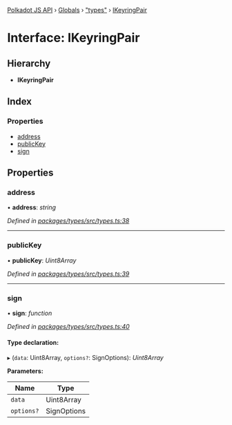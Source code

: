 [Polkadot JS API](../README.md) › [Globals](../globals.md) › ["types"](../modules/_types_.md) › [IKeyringPair](_types_.ikeyringpair.md)

# Interface: IKeyringPair

## Hierarchy

* **IKeyringPair**

## Index

### Properties

* [address](_types_.ikeyringpair.md#address)
* [publicKey](_types_.ikeyringpair.md#publickey)
* [sign](_types_.ikeyringpair.md#sign)

## Properties

###  address

• **address**: *string*

*Defined in [packages/types/src/types.ts:38](https://github.com/polkadot-js/api/blob/906732bcdc/packages/types/src/types.ts#L38)*

___

###  publicKey

• **publicKey**: *Uint8Array*

*Defined in [packages/types/src/types.ts:39](https://github.com/polkadot-js/api/blob/906732bcdc/packages/types/src/types.ts#L39)*

___

###  sign

• **sign**: *function*

*Defined in [packages/types/src/types.ts:40](https://github.com/polkadot-js/api/blob/906732bcdc/packages/types/src/types.ts#L40)*

#### Type declaration:

▸ (`data`: Uint8Array, `options?`: SignOptions): *Uint8Array*

**Parameters:**

Name | Type |
------ | ------ |
`data` | Uint8Array |
`options?` | SignOptions |
